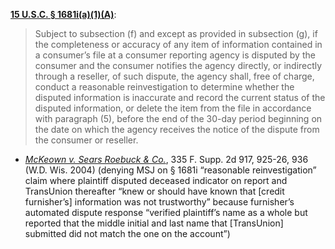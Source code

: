 [**15 U.S.C. § 1681i(a)(1)(A)**](https://www.law.cornell.edu/uscode/text/15/1681i):  
> Subject to subsection (f) and except as provided in subsection (g), if the completeness or accuracy of any item of information contained in a consumer’s file at a consumer reporting agency is disputed by the consumer and the consumer notifies the agency directly, or indirectly through a reseller, of such dispute, the agency shall, free of charge, conduct a reasonable reinvestigation to determine whether the disputed information is inaccurate and record the current status of the disputed information, or delete the item from the file in accordance with paragraph (5), before the end of the 30-day period beginning on the date on which the agency receives the notice of the dispute from the consumer or reseller.
  
- [*McKeown v. Sears Roebuck & Co.*](https://www.westlaw.com/Document/I9ae946d4542611d9bf30d7fdf51b6bd4/View/FullText.html?transitionType=Default&contextData=(sc.Default)&VR=3.0&RS=cblt1.0), 335 F. Supp. 2d 917, 925-26, 936 (W.D. Wis. 2004) (denying MSJ on § 1681i “reasonable reinvestigation” claim where plaintiff disputed deceased indicator on report and TransUnion thereafter “knew or should have known that [credit furnisher’s] information was not trustworthy” because furnisher’s automated dispute response “verified plaintiff’s name as a whole but reported that the middle initial and last name that [TransUnion] submitted did not match the one on the account”)